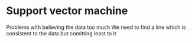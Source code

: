 # Support vector machine

Problems with believing the data too much
We need to find a line which is consistent to the data but comitting least to it
